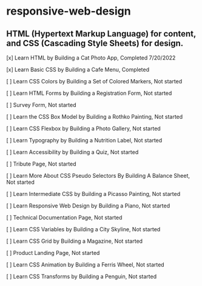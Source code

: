 # **responsive-web-design**
## HTML (Hypertext Markup Language) for content, and CSS (Cascading Style Sheets) for design.

[x] Learn HTML by Building a Cat Photo App, Completed 7/20/2022

[x] Learn Basic CSS by Building a Cafe Menu, Completed

[ ] Learn CSS Colors by Building a Set of Colored Markers, Not started

[ ] Learn HTML Forms by Building a Registration Form, Not started

[ ] Survey Form, Not started

[ ] Learn the CSS Box Model by Building a Rothko Painting, Not started

[ ] Learn CSS Flexbox by Building a Photo Gallery, Not started

[ ] Learn Typography by Building a Nutrition Label, Not started

[ ] Learn Accessibility by Building a Quiz, Not started

[ ] Tribute Page, Not started

[ ] Learn More About CSS Pseudo Selectors By Building A Balance Sheet, Not started

[ ] Learn Intermediate CSS by Building a Picasso Painting, Not started

[ ] Learn Responsive Web Design by Building a Piano, Not started

[ ] Technical Documentation Page, Not started

[ ] Learn CSS Variables by Building a City Skyline, Not started

[ ] Learn CSS Grid by Building a Magazine, Not started

[ ] Product Landing Page, Not started

[ ] Learn CSS Animation by Building a Ferris Wheel, Not started

[ ] Learn CSS Transforms by Building a Penguin, Not started

